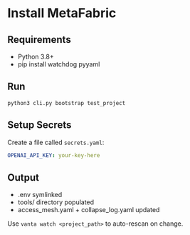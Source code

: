# Install MetaFabric

## Requirements
- Python 3.8+
- pip install watchdog pyyaml

## Run
```
python3 cli.py bootstrap test_project
```

## Setup Secrets
Create a file called `secrets.yaml`:
```yaml
OPENAI_API_KEY: your-key-here
```

## Output
- .env symlinked
- tools/ directory populated
- access_mesh.yaml + collapse_log.yaml updated

Use `vanta watch <project_path>` to auto-rescan on change.